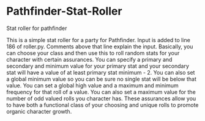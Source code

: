 # Pathfinder-Stat-Roller
Stat roller for pathfinder

This is a simple stat roller for a party for Pathfinder.  Input is added to line 186 of roller.py.  Comments above that line explain the input.  Basically, you can choose your class and then use this to roll random stats for your character with certain assurances.  You can specify a primary and secondary and minimum value for your primary stat and your secondary stat will have a value of at least primary stat minimum - 2.  You can also set a global minimum value so you can be sure no single stat will be below that value.  You can set a global high value and a maximum and minimum frequency for that roll of a value.  You can also set a maximum value for the number of odd valued rolls you character has.  These assurances allow you to have both a functional class of your choosing and unique rolls to promote organic character growth.
